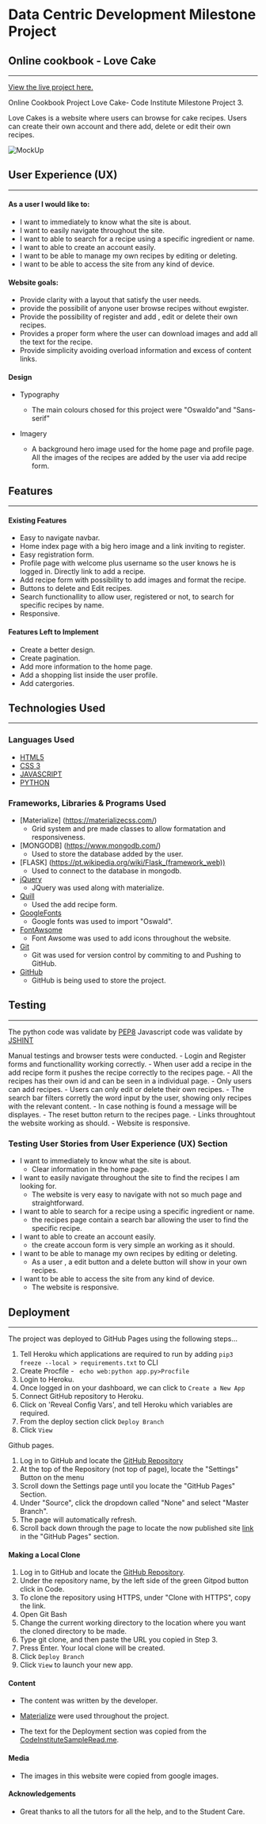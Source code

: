 # Data Centric Development Milestone Project


## Online cookbook - Love Cake
---


[View the live project here.]( http://blooming-sea-03327.herokuapp.com/home) 

Online Cookbook Project Love Cake- Code Institute Milestone Project 3.

Love Cakes is a website where users can browse for cake recipes. Users can create their own account and there add, delete or edit their own recipes.

![MockUp](static/css/images/LoveCake1.png)


## User Experience (UX)
---


#### As a user I would like to:

- I want to immediately to know what the site is about.
- I want to easily navigate throughout the site.
- I want to able to search for a recipe using a specific ingredient or name.
- I want to able to create an account easily.
- I want to be able to manage my own recipes by editing or deleting.
- I want to be able to access the site from any kind of device.


#### Website goals:

- Provide clarity with a layout that satisfy the user needs.
- provide the possibilit of anyone user browse recipes without ewgister.
- Provide the possibility of register and add , edit or delete their own recipes.
- Provides a proper form where the user can download images and add all the text for the recipe.
- Provide simplicity avoiding overload information  and excess of content links.

#### Design

- Typography
    - The main colours chosed for this project were "Oswaldo"and "Sans-serif"

- Imagery 
     -  A  background hero image used for the home page and profile page. All the images of the recipes are added by the user via add recipe form.

## Features
---


#### Existing Features


- Easy to navigate navbar.
- Home index page with a big hero image and a link inviting to register.
- Easy registration form.
- Profile page with welcome plus username so the user knows he is logged in. Directly link to add a recipe.
- Add recipe form with possibility to add images and format the recipe.
- Buttons to delete and Edit recipes.
- Search functionallity to allow user, registered or not, to search for specific recipes by name.
- Responsive.



#### Features Left to Implement

- Create a better design.
- Create pagination.
- Add more information to the home page.
- Add a shopping list inside the user profile.
- Add catergories.


## Technologies Used

---

### Languages Used

- [HTML5](https://en.wikipedia.org/wiki/HTML5)
- [CSS 3](https://en.wikipedia.org/wiki/CSS)
- [JAVASCRIPT](https://pt.wikipedia.org/wiki/JavaScript) 
- [PYTHON](https://www.python.org/)  

### Frameworks, Libraries & Programs Used

- [Materialize] (https://materializecss.com/)
    - Grid system and pre made classes to allow formatation and responsiveness.
- [MONGODB] (https://www.mongodb.com/)
    - Used to store the database added by the user.
- [FLASK] (https://pt.wikipedia.org/wiki/Flask_(framework_web))
    - Used to connect to the database in mongodb.    
- [jQuery](https://jquery.com/) 
   - JQuery was used along with materialize.
- [Quill](https://quilljs.com/) 
   - Used the add recipe form.
- [GoogleFonts](https://fonts.google.com/)   
    - Google fonts was used to import "Oswald".
- [FontAwsome](https://fontawesome.com/) 
    - Font Awsome was used to add icons throughout the website.
- [Git](https://git-scm.com/) 
    - Git was used for version control by commiting  to and Pushing to GitHub.
- [GitHub](https://github.com/)   
    -  GitHub is being used to store the project.



## Testing
---

The python code was validate by [PEP8](http://pep8online.com/) 
Javascript code was validate by [JSHINT](https://jshint.com/)

Manual testings and browser tests were conducted.
    - Login and Register forms and functionallity working correctly.
    - When user add a recipe in the add recipe form it pushes the recipe correctly to the recipes page.
    - All the recipes has their own id and can be seen in a individual page.
    - Only users can add recipes.
    - Users can only edit or delete their own recipes.
    - The search bar filters corretly the word input by the user, showing only recipes with the relevant content.
    - In case nothing is found a message will be displayes. 
    - The reset button return to the recipes page.
    - Links throughtout the website working as should. 
    - Website is responsive.


### Testing User Stories from User Experience (UX) Section

- I want to immediately to know what the site is about.
    - Clear information in the home page.
- I want to easily navigate throughout the site to find the recipes I am looking for.
    - The website is very easy to navigate with not so much page and straightforward.
- I want to able to search for a recipe using a specific ingredient or name.
    - the recipes page contain a search bar allowing the user to find the specific recipe.
- I want to able to create an account easily.
    - the create accoun form is very simple an working as it should.
- I want to be able to manage my own recipes by editing or deleting.
    - As a user , a edit button and a delete button will show in your own recipes.
- I want to be able to access the site from any kind of device.
    - The website is responsive.


## Deployment
---

The project was deployed to GitHub Pages using the following steps...

1. Tell Heroku which applications are required to run by adding ` pip3 freeze --local > requirements.txt ` to CLI
2. Create Procfile - ` echo web:python app.py>Procfile`
3. Login to Heroku. 
4.  Once logged in on your dashboard, we can click to `Create a New App`
5. Connect GitHub repository to Heroku.
6. Click on 'Reveal Config Vars', and tell Heroku which variables are required.
7. From the deploy section click `Deploy Branch`
8. Click `View`

Github pages.

1. Log in to GitHub and locate the [GitHub Repository](https://github.com/AdrianaSchmit85/Love_cakes)
2. At the top of the Repository (not top of page), locate the "Settings" Button on the menu
3. Scroll down the Settings page until you locate the "GitHub Pages" Section.
4. Under "Source", click the dropdown called "None" and select "Master Branch".
5. The page will automatically refresh.
6. Scroll back down through the page to locate the now published site [link]( http://blooming-sea-03327.herokuapp.com/home)  in the "GitHub Pages" section.

#### Making a Local Clone

1. Log in to GitHub and locate the [GitHub Repository](https://github.com/AdrianaSchmit85/Love_cakes).
2. Under the repository name, by the left side of the green Gitpod button click in Code.
3. To clone the repository using HTTPS, under "Clone with HTTPS", copy the link.
4. Open Git Bash
5. Change the current working directory to the location where you want the cloned directory to be made.
6. Type git clone, and then paste the URL you copied in Step 3.
7. Press Enter. Your local clone will be created.
8. Click `Deploy Branch`
9. Click `View` to launch your new app.


#### Content

-  The content was written by the developer.

- [Materialize](https://materializecss.com/) were used throughout the project.

- The text for the Deployment section was copied from the [CodeInstituteSampleRead.me](https://github.com/Code-Institute-Solutions/SampleREADME). 



#### Media

- The images in this website were copied from google images.

#### Acknowledgements

- Great thanks to all the tutors for all the help, and to the Student Care. 

